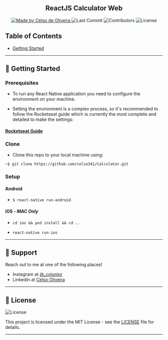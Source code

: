 <!-- <h1 align="center">
  <a href="https://github.com/lucasmontano/openweathermap-react-native">
    <img alt="Open Weather Logo" src="./readme/logo.png" width="350px" />
  </a>
</h1> -->

<h2 align="center">
  ReactJS Calculator Web
</h2>

<!-- <p align="center">OpenWeather is a project created by Lucas Montano initially as an One-Day-Challange, then he decided to create an Open Source project to help his followers and everyone getting started with Open Source world world building a basic but very strategic application!</p> -->

<p align="center">
  <a href="https://github.com/celso341">
    <img alt="Made by Celso de Oliveira" src="https://img.shields.io/badge/made%20by-Lucas%20Montano-brightgreen">
  </a>

  <img alt="Last Commit" src="https://img.shields.io/github/last-commit/celso341/Calculadora">

  <img alt="Contributors" src="https://img.shields.io/github/contributors/celso341/Calculadora">

  <img alt="License" src="https://img.shields.io/badge/license-MIT-%2304D361">
</p>

## Table of Contents

<ul>
  <li><a href="#-getting-started">Getting Started</a></li>
  <!-- <li><a href="#-features">Features</a></li>
  <li><a href="#-contributing">Contributing</a></li>
  <li><a href="#-support">Support</a></li>
  <li><a href="#-license">License</a></li>
  <li><a href="#-other-platforms">Other Platforms</a></li> -->
</ul>

---

## 🚀 Getting Started

### Prerequisites

- To run any React Native application you need to configure the environment on your machine.

- Setting the environment is a complex process, so it's recommended to follow the Rocketseat guide which is currently the most complete and detailed to make the settings:

#### [**Rocketseat Guide**](https://docs.rocketseat.dev/ambiente-react-native/introducao)

### Clone

- Clone this repo to your local machine using:

```
~$ git clone https://github.com/celso341/Calculator.git
```

### Setup

#### Android

- `$ react-native run-android`

#### iOS - _MAC Only_

- `cd ios && pod install && cd ..`

- `react-native run-ios`

---
## 📌 Support

Reach out to me at one of the following places!


- Instagram at [@_cojunior](https://www.instagram.com/_cojunior/)
- Linkedin at [Celso Oliveira](https://www.linkedin.com/in/celso-de-oliveira-j%C3%BAnior-8335827b/)

---

## 📝 License

<img alt="License" src="https://img.shields.io/badge/license-MIT-%2304D361">

This project is licensed under the MIT License - see the [LICENSE](LICENSE) file for details.

---